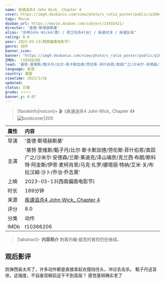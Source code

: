 ```yaml
---
name: 疾速追杀4 John Wick_ Chapter 4
cover: https://img9.doubanio.com/view/photo/s_ratio_poster/public/p2884692335.jpg
tags: Movie
douban_url: https://movie.douban.com/subject/33455421/
director: '查德·斯塔赫斯基'
alias: "杀神John Wick4(港) / 捍卫任务4(台) / 疾速对决 / 疾速反击"
rating: 8.0
year: 2023-03-13(西南偏南电影节)
genre: 动作
banner_icon: 
banner: "https://img9.doubanio.com/view/photo/s_ratio_poster/public/p2884692335.jpg"
IMDb:  t10366206
lead: '基努·里维斯/甄子丹/比尔·斯卡斯加德/劳伦斯·菲什伯恩/真田广之/沙米尔·安德森/兰斯·莱迪克/泽山璃奈/克兰西·布朗/斯科特·阿金斯/伊恩·麦柯肖恩/马克·扎罗/娜塔丽·特纳/艾米·关/布拉汉姆·沙卜/乔治·乔吉奧' 
language: 英语 
country: 美国 
viewtime: 2023/3/26
updated: 
status: 已看
grade: ⭐️⭐️⭐️⭐️
banner_y: 0.07
---
```

> [!bookinfo|noicon]+ 🎬《疾速追杀4 John Wick_ Chapter 4》
> ![bookcover|200](https://img9.doubanio.com/view/photo/s_ratio_poster/public/p2884692335.jpg)
>
| 属性 | 内容                                       |
|:---- |:------------------------------------------ |
| 导演 | '查德·斯塔赫斯基'                         |
| 主演 | '基努·里维斯/甄子丹/比尔·斯卡斯加德/劳伦斯·菲什伯恩/真田广之/沙米尔·安德森/兰斯·莱迪克/泽山璃奈/克兰西·布朗/斯科特·阿金斯/伊恩·麦柯肖恩/马克·扎罗/娜塔丽·特纳/艾米·关/布拉汉姆·沙卜/乔治·乔吉奧'                             |
| 上映 | 2023-03-13(西南偏南电影节)                             |
| 时长 | 169分钟                   |
| 来源 | [疾速追杀4 John Wick_ Chapter 4](https://movie.douban.com/subject/33455421/) |
| 评分 | 8.0                           |
| 分类 | 动作                            |
| IMDb | t10366206                             | 

> [!abstract]- **内容简介**
>  刺客约翰·威克的冒险仍在继续。
>  


## 观后影评
防弹西装太吊了，许多动作都是直接拿起衣摆挡住头，冲过去击杀。
甄子丹这盲侠，这强度，不自废双眼前这干不到高层？
感觉基努确实老了